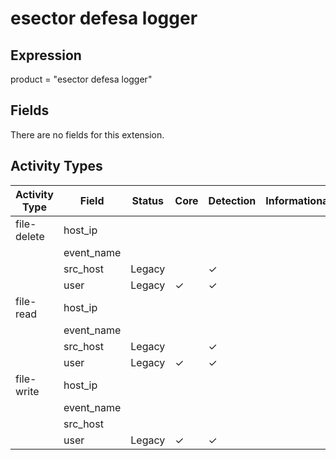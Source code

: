 esector defesa logger
=====================

Expression
----------

product = "esector defesa logger"

Fields
------

There are no fields for this extension.

Activity Types
--------------

| Activity Type | Field      | Status | Core     | Detection | Informational |
| ------------- | ---------- | ------ | -------- | --------- | ------------- |
| file-delete   | host_ip    |        |          |           |               |
|               | event_name |        |          |           |               |
|               | src_host   | Legacy |          | &#10003;  |               |
|               | user       | Legacy | &#10003; | &#10003;  |               |
| file-read     | host_ip    |        |          |           |               |
|               | event_name |        |          |           |               |
|               | src_host   | Legacy |          | &#10003;  |               |
|               | user       | Legacy | &#10003; | &#10003;  |               |
| file-write    | host_ip    |        |          |           |               |
|               | event_name |        |          |           |               |
|               | src_host   |        |          |           |               |
|               | user       | Legacy | &#10003; | &#10003;  |               |

